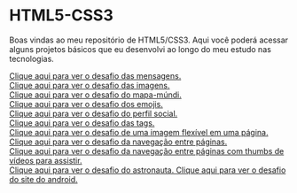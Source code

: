 # HTML5-CSS3
Boas vindas ao meu repositório de HTML5/CSS3. Aqui você poderá acessar alguns projetos básicos que eu desenvolvi ao longo do meu estudo nas tecnologias.

<a href = "https://jocamotta1.github.io/HTML5-CSS3/modulo1/desafio001" target = "_blank">Clique aqui para ver o desafio das mensagens.<br>
<a href = "https://jocamotta1.github.io/HTML5-CSS3/modulo1/desafio002" target = "_blank">Clique aqui para ver o desafio das imagens.<br>
<a href = "https://jocamotta1.github.io/HTML5-CSS3/modulo1/desafio003" target = "_blank">Clique aqui para ver o desafio do mapa-múndi.<br>
<a href = "https://jocamotta1.github.io/HTML5-CSS3/modulo1/desafio004" target = "_blank">Clique aqui para ver o desafio dos emojis.<br>
<a href = "https://jocamotta1.github.io/HTML5-CSS3/modulo1/desafio005" target = "_blank">Clique aqui para ver o desafio do perfil social.<br>
<a href = "https://jocamotta1.github.io/HTML5-CSS3/modulo1/desafio006" target = "_blank">Clique aqui para ver o desafio das tags.<br>
<a href = "https://jocamotta1.github.io/HTML5-CSS3/modulo1/desafio007" target = "_blank">Clique aqui para ver o desafio de uma imagem flexível em uma página.<br>
<a href = "https://jocamotta1.github.io/HTML5-CSS3/modulo1/desafio008" target = "_blank">Clique aqui para ver o desafio da navegação entre páginas.<br>
<a href = "https://jocamotta1.github.io/HTML5-CSS3/modulo1/desafio009" target = "_blank">Clique aqui para ver o desafio da navegação entre páginas com thumbs de vídeos para assistir.<br>
<a href = "https://jocamotta1.github.io/HTML5-CSS3/modulo2/desafios/desafio011" target = "_blank">Clique aqui para ver o desafio do astronauta.
<a href = "https://jocamotta1.github.io/HTML5-CSS3/modulo2/desafios/desafio010" target = "_blank">Clique aqui para ver o desafio do site do android.